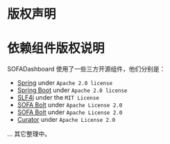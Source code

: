 # 版权声明

# 依赖组件版权说明

SOFADashboard 使用了一些三方开源组件，他们分别是：

* [Spring](https://github.com/spring-projects/spring-framework) under `Apache 2.0 license`
* [Spring Boot](https://github.com/spring-projects/spring-boot) under `Apache 2.0 license`
* [SLF4j](https://github.com/qos-ch/slf4j) under the `MIT License`
* [SOFA Bolt](https://github.com/sofastack/sofa-bolt) under `Apache License 2.0`
* [SOFA Bolt](https://github.com/sofastack/sofa-bolt) under `Apache License 2.0`
* [Curator](https://github.com/apache/curator/) under `Apache License 2.0`

... 其它整理中。
